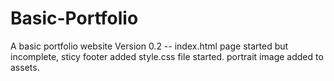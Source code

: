 # Basic-Portfolio
A basic portfolio website
Version 0.2 -- index.html page started but incomplete, sticy footer added
style.css file started. portrait image added to assets.
